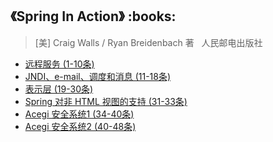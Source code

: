 <h2>《Spring In Action》 :books: </h2> 

> [美] Craig Walls / Ryan Breidenbach  著    人民邮电出版社

* <a href="https://github.com/wuping5719/MyCNBlogs/blob/master/Reading-Notes/SpringInAction/SpringInAction1.md">远程服务 (1-10条)</a>
* <a href="https://github.com/wuping5719/MyCNBlogs/blob/master/Reading-Notes/SpringInAction/SpringInAction2.md">JNDI、e-mail、调度和消息 (11-18条)</a>
* <a href="https://github.com/wuping5719/MyCNBlogs/blob/master/Reading-Notes/SpringInAction/SpringInAction3.md">表示层 (19-30条)</a>
* <a href="https://github.com/wuping5719/MyCNBlogs/blob/master/Reading-Notes/SpringInAction/SpringInAction4.md">Spring 对非 HTML 视图的支持 (31-33条)</a>
* <a href="https://github.com/wuping5719/MyCNBlogs/blob/master/Reading-Notes/SpringInAction/SpringInAction5.md">Acegi 安全系统1 (34-40条)</a>
* <a href="https://github.com/wuping5719/MyCNBlogs/blob/master/Reading-Notes/SpringInAction/SpringInAction6.md">Acegi 安全系统2 (40-48条)</a>
